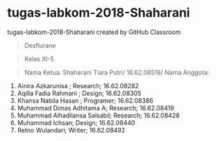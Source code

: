 # tugas-labkom-2018-Shaharani
tugas-labkom-2018-Shaharani created by GitHub Classroom
> Desflurane

> Kelas XI-5

> Nama Ketua: 
Shaharani Tiara Putri/ 16.62.08518/ 
> Nama Anggota:
1. Ainira Azkarunisa ; Research; 16.62.08282
2. Aqilla Fadia Rahmani ; Design; 16.62.08305
3. Khansa Nabila Hasan ; Programer; 16.62.08386
4. Muhammad Dimas Adhitama A; Research; 16.62.08419
5. Muhammad Alhadilansa Salsabil; Research; 16.62.08428
6. Muhammad Ichsan; Design; 16.62.08440
7. Retno Wulandari; Writer; 16.62.08492

